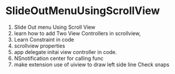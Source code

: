 # SlideOutMenuUsingScrollView
1) Slide Out menu Using Scroll View  
2) learn how to add Two View Controllers in scrollview,
3) Learn Constraint in code
4) scrollview properties
5) app delegate initai view controller in code.
6) NSnotification center for calling func
7) make extension use of uiview to draw left side line 
Check snaps
